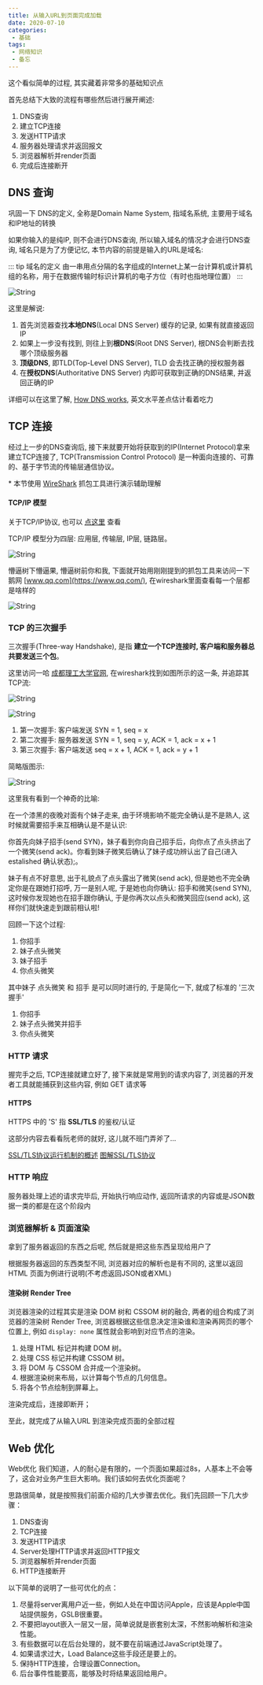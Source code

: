 ```yaml
---
title: 从输入URL到页面完成加载
date: 2020-07-10
categories:
 - 基础
tags:
 - 网络知识
 - 备忘
---
```


这个看似简单的过程, 其实藏着非常多的基础知识点
<!-- more -->

首先总结下大致的流程有哪些然后进行展开阐述:

1. DNS查询
2. 建立TCP连接
3. 发送HTTP请求
4. 服务器处理请求并返回报文
5. 浏览器解析并render页面
6. 完成后连接断开

## DNS 查询

巩固一下 DNS的定义, 全称是Domain Name System, 指域名系统, 主要用于域名和IP地址的转换

如果你输入的是纯IP, 则不会进行DNS查询, 所以输入域名的情况才会进行DNS查询, 域名只是为了方便记忆, 本节内容的前提是输入的URL是域名:

::: tip 域名的定义
由一串用点分隔的名字组成的Internet上某一台计算机或计算机组的名称，用于在数据传输时标识计算机的电子方位（有时也指地理位置）
:::

![String](./../../.vuepress/public/images/fromURLToPage/dns's_process.png)

这里是解说:

1. 首先浏览器查找**本地DNS**(Local DNS Server) 缓存的记录, 如果有就直接返回IP
2. 如果上一步没有找到, 则往上到**根DNS**(Root DNS Server), 根DNS会判断去找哪个顶级服务器
3. **顶级DNS**, 即TLD(Top-Level DNS Server), TLD 会去找正确的授权服务器
4. 在**授权DNS**(Authoritative DNS Server) 内即可获取到正确的DNS结果, 并返回正确的IP

详细可以在这里了解, [How DNS works](https://www.verisign.com/en_US/website-presence/online/how-dns-works/index.xhtml), 英文水平差点估计看着吃力

## TCP 连接

经过上一步的DNS查询后, 接下来就要开始将获取到的IP(Internet Protocol)拿来建立TCP连接了, TCP(Transmission Control Protocol) 是一种面向连接的、可靠的、基于字节流的传输层通信协议。

\* 本节使用 [WireShark](https://www.wireshark.org/download.html) 抓包工具进行演示辅助理解

#### TCP/IP 模型

关于TCP/IP协议, 也可以 [点这里](https://blog.csdn.net/oro99/article/details/51198018) 查看

TCP/IP 模型分为四层: 应用层, 传输层, IP层, 链路层。

![String](./../../.vuepress/public/images/fromURLToPage/tcpip_model.png)

懵逼树下懵逼果, 懵逼树前你和我, 下面就开始用刚刚提到的抓包工具来访问一下鹅网 [www.qq.com](https://www.qq.com/), 在wireshark里面查看每一个层都是啥样的

![String](./../../.vuepress/public/images/fromURLToPage/qq_capture.png)

### TCP 的三次握手

三次握手(Three-way Handshake), 是指 **建立一个TCP连接时, 客户端和服务器总共要发送三个包**。

这里访问一哈 [成都理工大学官网](http://www.cdut.edu.cn/), 在wireshark找到如图所示的这一条, 并追踪其TCP流:

![String](./../../.vuepress/public/images/fromURLToPage/track_tcp.png)

![String](./../../.vuepress/public/images/fromURLToPage/track_tcp_shakehand.png)

1. 第一次握手: 客户端发送 SYN = 1, seq = x
2. 第二次握手: 服务器发送 SYN = 1, seq = y, ACK = 1, ack = x + 1
3. 第三次握手: 客户端发送 seq = x + 1, ACK = 1, ack = y + 1

简略版图示:

![String](./../../.vuepress/public/images/fromURLToPage/shakehand_process.jpg)

这里我有看到一个神奇的比喻:

在一个漆黑的夜晚对面有个妹子走来, 由于环境影响不能完全确认是不是熟人, 这时候就需要招手来互相确认是不是认识:

你首先向妹子招手(send SYN)，妹子看到你向自己招手后，向你点了点头挤出了一个微笑(send ack)。你看到妹子微笑后确认了妹子成功辨认出了自己(进入estalished 确认状态);。

妹子有点不好意思, 出于礼貌点了点头露出了微笑(send ack), 但是她也不完全确定你是在跟她打招呼, 万一是别人呢, 于是她也向你确认: 招手和微笑(send SYN), 这时候你发现她也在招手跟你确认, 于是你再次以点头和微笑回应(send ack), 这样你们就快速走到跟前相认啦!

回顾一下这个过程:

1. 你招手
2. 妹子点头微笑
3. 妹子招手
4. 你点头微笑

其中妹子 点头微笑 和 招手 是可以同时进行的, 于是简化一下, 就成了标准的 '三次握手'

1. 你招手
2. 妹子点头微笑并招手
3. 你点头微笑

### HTTP 请求

握完手之后, TCP连接就建立好了, 接下来就是常用到的请求内容了, 浏览器的开发者工具就能捕获到这些内容, 例如 GET 请求等

#### HTTPS

HTTPS 中的 'S' 指 **SSL/TLS** 的鉴权/认证

这部分内容去看看阮老师的就好, 这儿就不班门弄斧了...

[SSL/TLS协议运行机制的概述](http://www.ruanyifeng.com/blog/2014/02/ssl_tls.html)
[图解SSL/TLS协议](http://www.ruanyifeng.com/blog/2014/09/illustration-ssl.html)

### HTTP 响应

服务器处理上述的请求完毕后, 开始执行响应动作, 返回所请求的内容或是JSON数据一类的都是在这个阶段内

### 浏览器解析 & 页面渲染

拿到了服务器返回的东西之后呢, 然后就是把这些东西呈现给用户了

根据服务器返回的东西类型不同, 浏览器对应的解析也是有不同的, 这里以返回 HTML 页面为例进行说明(不考虑返回JSON或者XML)

#### 渲染树 Render Tree

浏览器渲染的过程其实是渲染 DOM 树和 CSSOM 树的融合, 两者的组合构成了浏览器的渲染树 Render Tree, 浏览器根据这些信息决定渲染谁和渲染再网页的哪个位置上, 例如 `display: none` 属性就会影响到对应节点的渲染。

1. 处理 HTML 标记并构建 DOM 树。
2. 处理 CSS 标记并构建 CSSOM 树。
3. 将 DOM 与 CSSOM 合并成一个渲染树。
4. 根据渲染树来布局，以计算每个节点的几何信息。
5. 将各个节点绘制到屏幕上。

渲染完成后，连接即断开；

至此，就完成了从输入URL 到渲染完成页面的全部过程

## Web 优化

Web优化
我们知道，人的耐心是有限的，一个页面如果超过8s，人基本上不会等了，这会对业务产生巨大影响。我们该如何去优化页面呢？

思路很简单，就是按照我们前面介绍的几大步骤去优化。我们先回顾一下几大步骤：

1. DNS查询
2. TCP连接
3. 发送HTTP请求
4. Server处理HTTP请求并返回HTTP报文
5. 浏览器解析并render页面
6. HTTP连接断开

以下简单的说明了一些可优化的点：

1. 尽量将server离用户近一些，例如人处在中国访问Apple，应该是Apple中国站提供服务，GSLB很重要。
2. 不要把layout嵌入一层又一层，简单说就是嵌套别太深，不然影响解析和渲染性能。
3. 有些数据可以在后台处理的，就不要在前端通过JavaScript处理了。
4. 如果请求过大，Load Balance这些手段还是要上的。
5. 保持HTTP连接，合理设置Connection。
6. 后台事件性能要高，能够及时将结果返回给用户。
